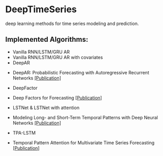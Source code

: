 # DeepTimeSeries
deep learning methods for time series modeling and prediction.

## Implemented Algorithms:
* Vanilla RNN/LSTM/GRU AR
* Vanilla RNN/LSTM/GRU AR with covariates
* DeepAR
- DeepAR: Probabilistic Forecasting with Autoregressive Recurrent Networks [[Publication]](https://arxiv.org/abs/1704.04110)
* DeepFactor
- Deep Factors for Forecasting [[Publication]](https://arxiv.org/pdf/1905.12417)
* LSTNet & LSTNet with attention 
 - Modeling Long- and Short-Term Temporal Patterns with Deep
Neural Networks [[Publication]](https://arxiv.org/pdf/1703.07015)
* TPA-LSTM
 - Temporal Pattern Attention for Multivariate Time Series Forecasting [[Publication]](https://arxiv.org/abs/1809.04206)
